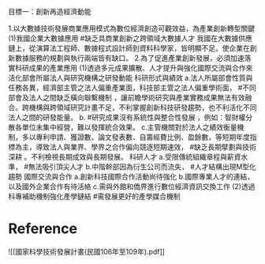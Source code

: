 目標一：創新再造經濟動能

1.以大數據技術發展商業應用模式為數位經濟創造可觀效益，為產業創新轉型關鍵
(1)我國企業大數據應用 #缺乏具商業創新之跨領域大數據人才
我國在大數據供應鏈上，從演算法工程師、數據程式設計師到資料科學家，皆明顯不足。使企業在創新數據服務的規劃與執行兩端皆有缺口。
2.為了促進產業創新發展，必須加速落實科研成果的產業應用
(1)透過多元成果擴散、人才提升與強化國際交流與合作來活化部會所屬法人與研究機構之研發動能
科研形式與績效
    a.法人所屬部會性質與任務各異，經濟部主管之法人偏重產業面，科技部主管之法人偏重學術面， #不同部會及法人之間缺乏橫向聯繫機制 ，讓前瞻學術研究與產業實務成果無法有效融合。跨機構與跨領域研究計畫不足，不利掌握創新科技研發趨勢，也不利活化不同法人之間的研發能量。
    b. #研究成果沒有系統性與整合性發展 ，例如：智財權分散各單位未集中經營，難以發揮統合效果。
	c.主管機關對於法人之績效衡量機制，多以專利申請、獲證數、論文發表數、自籌經費比例、盈餘數，等短期年度指標為主，導致法人與業界、學界之合作偏向競逐短期速效， #缺乏長期擘劃與技術深耕 。不利檢視長期成效與長期發展。
科研人才
    a.受限傳統組織章程與薪資水準， #無法吸引頂尖人才
	b.中階幹部因為衍生公司而流失， #人才結構出現M型化趨勢
國際交流與合作
    a.創新科技國際合作活動尚待強化
	b.國際專業人才的連結，以及國外企業合作有待活絡
	c.需與外館和僑界進行數位經濟資訊交換工作
(2)透過科專補助機制強化產學鏈結
    #需發展更好的產學媒合機制

# Reference
![[國家科學技術發展計畫(民國106年至109年).pdf]]